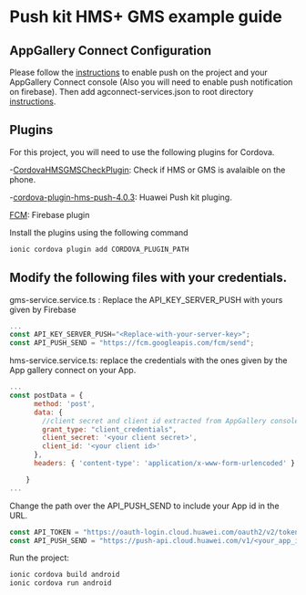 # Push kit HMS+ GMS example guide

## AppGallery Connect Configuration
Please follow the [instructions](https://developer.huawei.com/consumer/en/doc/development/HMS-Plugin-Guides/config-agc-0000001050135709) to enable push on the project and your AppGallery Connect console (Also you will need to enable push notification on firebase). Then add agconnect-services.json to root directory [instructions](https://developer.huawei.com/consumer/en/doc/development/HMS-Plugin-Guides/push-integrating-cordova-sdk-0000001050135717).


## Plugins
For this project, you will need to use the following plugins for Cordova.

-[CordovaHMSGMSCheckPlugin](https://github.com/salmanyaqoob/Cordova-All-HMS-Kits/tree/master/CordovaHMSPlugin/CordovaHMSGMSCheckPlugin): Check if HMS or GMS is avalaible on the phone.

-[cordova-plugin-hms-push-4.0.3](https://developer.huawei.com/consumer/en/doc/HMS-Plugin-Library-V1/cordova-sdk-download-0000001050133798-V1): Huawei Push kit pluging.

[FCM](https://ionicframework.com/docs/native/fcm): Firebase plugin

Install the plugins using the following command


```bash
ionic cordova plugin add CORDOVA_PLUGIN_PATH
```

## Modify the following files with your credentials.

gms-service.service.ts : Replace the API_KEY_SERVER_PUSH with yours given by Firebase
```javascript
...
const API_KEY_SERVER_PUSH="<Replace-with-your-server-key>";
const API_PUSH_SEND = "https://fcm.googleapis.com/fcm/send";
```
hms-service.service.ts: replace the credentials with the ones given by the App gallery connect on your App.


```javascript
...
const postData = {
      method: 'post',
      data: {
        //client secret and client id extracted from AppGallery console
        grant_type: "client_credentials",
        client_secret: '<your client secret>',
        client_id: '<your client id>'
      },
      headers: { 'content-type': 'application/x-www-form-urlencoded' }

    }
...
```

Change the path over the API_PUSH_SEND to include your App id in the URL.
```javascript
const API_TOKEN = "https://oauth-login.cloud.huawei.com/oauth2/v2/token";
const API_PUSH_SEND = "https://push-api.cloud.huawei.com/v1/<your_app_id>/messages:send";
```


Run the project: 
```bash
ionic cordova build android
ionic cordova run android
```
